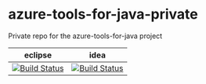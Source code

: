# azure-tools-for-java-private
Private repo for the azure-tools-for-java project

**eclipse** | **idea**
--- | ---
[![Build Status](http://13.88.12.33:8080/buildStatus/icon?job=eclipse-plugin)](http://13.88.12.33:8080/job/eclipse-plugin) | [![Build Status](http://13.88.12.33:8080/buildStatus/icon?job=idea-plugin)](http://13.88.12.33:8080/job/idea-plugin/)
